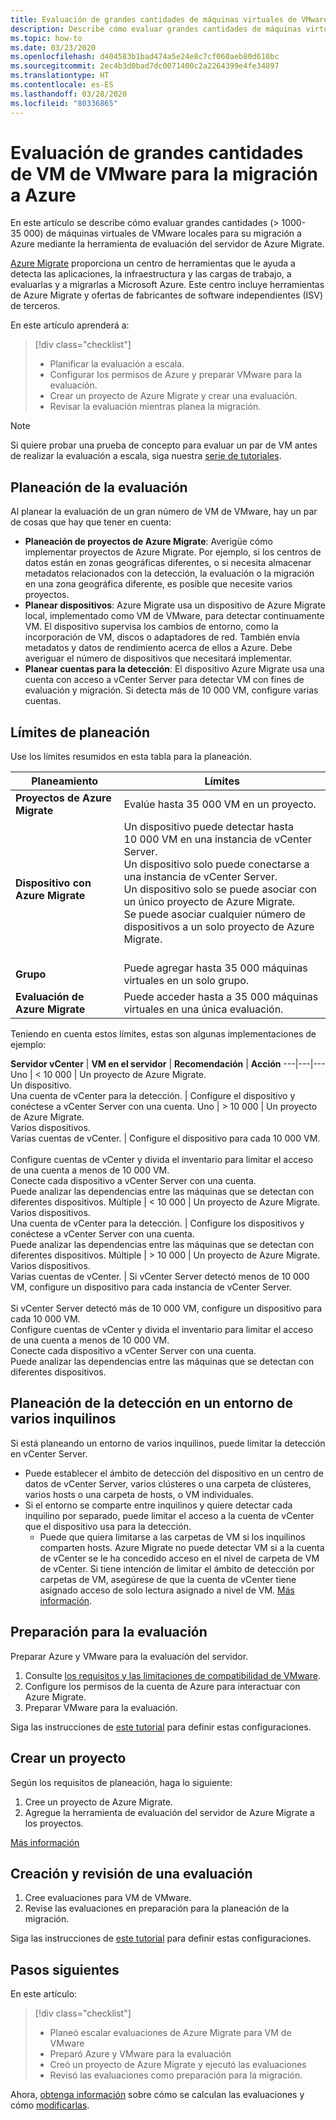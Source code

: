 ```yaml
---
title: Evaluación de grandes cantidades de máquinas virtuales de VMware para la migración a Azure con Azure Migrate
description: Describe cómo evaluar grandes cantidades de máquinas virtuales de VMware para la migración a Azure mediante el servicio Azure Migrate.
ms.topic: how-to
ms.date: 03/23/2020
ms.openlocfilehash: d404583b1bad474a5e24e8c7cf060aeb80d610bc
ms.sourcegitcommit: 2ec4b3d0bad7dc0071400c2a2264399e4fe34897
ms.translationtype: HT
ms.contentlocale: es-ES
ms.lasthandoff: 03/28/2020
ms.locfileid: "80336865"
---
```

# <a name="assess-large-numbers-of-vmware-vms-for-migration-to-azure"></a>Evaluación de grandes cantidades de VM de VMware para la migración a Azure


En este artículo se describe cómo evaluar grandes cantidades (> 1000-35 000) de máquinas virtuales de VMware locales para su migración a Azure mediante la herramienta de evaluación del servidor de Azure Migrate.

[Azure Migrate](migrate-services-overview.md) proporciona un centro de herramientas que le ayuda a detecta las aplicaciones, la infraestructura y las cargas de trabajo, a evaluarlas y a migrarlas a Microsoft Azure. Este centro incluye herramientas de Azure Migrate y ofertas de fabricantes de software independientes (ISV) de terceros. 

En este artículo aprenderá a:
> [!div class="checklist"]
> * Planificar la evaluación a escala.
> * Configurar los permisos de Azure y preparar VMware para la evaluación.
> * Crear un proyecto de Azure Migrate y crear una evaluación.
> * Revisar la evaluación mientras planea la migración.


> [!NOTE]
> Si quiere probar una prueba de concepto para evaluar un par de VM antes de realizar la evaluación a escala, siga nuestra [serie de tutoriales](tutorial-prepare-vmware.md).

## <a name="plan-for-assessment"></a>Planeación de la evaluación

Al planear la evaluación de un gran número de VM de VMware, hay un par de cosas que hay que tener en cuenta:

- **Planeación de proyectos de Azure Migrate**: Averigüe cómo implementar proyectos de Azure Migrate. Por ejemplo, si los centros de datos están en zonas geográficas diferentes, o si necesita almacenar metadatos relacionados con la detección, la evaluación o la migración en una zona geográfica diferente, es posible que necesite varios proyectos. 
- **Planear dispositivos**: Azure Migrate usa un dispositivo de Azure Migrate local, implementado como VM de VMware, para detectar continuamente VM. El dispositivo supervisa los cambios de entorno, como la incorporación de VM, discos o adaptadores de red. También envía metadatos y datos de rendimiento acerca de ellos a Azure. Debe averiguar el número de dispositivos que necesitará implementar.
- **Planear cuentas para la detección**: El dispositivo Azure Migrate usa una cuenta con acceso a vCenter Server para detectar VM con fines de evaluación y migración. Si detecta más de 10 000 VM, configure varias cuentas.


## <a name="planning-limits"></a>Límites de planeación
 
Use los límites resumidos en esta tabla para la planeación.

**Planeamiento** | **Límites**
--- | --- 
**Proyectos de Azure Migrate** | Evalúe hasta 35 000 VM en un proyecto.
**Dispositivo con Azure Migrate** | Un dispositivo puede detectar hasta 10 000 VM en una instancia de vCenter Server.<br/> Un dispositivo solo puede conectarse a una instancia de vCenter Server.<br/> Un dispositivo solo se puede asociar con un único proyecto de Azure Migrate.<br/>  Se puede asociar cualquier número de dispositivos a un solo proyecto de Azure Migrate. <br/><br/> 
**Grupo** | Puede agregar hasta 35 000 máquinas virtuales en un solo grupo.
**Evaluación de Azure Migrate** | Puede acceder hasta a 35 000 máquinas virtuales en una única evaluación.

Teniendo en cuenta estos límites, estas son algunas implementaciones de ejemplo:


**Servidor vCenter** | **VM en el servidor** | **Recomendación** | **Acción**
---|---|---
Uno | < 10 000 | Un proyecto de Azure Migrate.<br/> Un dispositivo.<br/> Una cuenta de vCenter para la detección. | Configure el dispositivo y conéctese a vCenter Server con una cuenta.
Uno | > 10 000 | Un proyecto de Azure Migrate.<br/> Varios dispositivos.<br/> Varias cuentas de vCenter. | Configure el dispositivo para cada 10 000 VM.<br/><br/> Configure cuentas de vCenter y divida el inventario para limitar el acceso de una cuenta a menos de 10 000 VM.<br/> Conecte cada dispositivo a vCenter Server con una cuenta.<br/> Puede analizar las dependencias entre las máquinas que se detectan con diferentes dispositivos.
Múltiple | < 10 000 |  Un proyecto de Azure Migrate.<br/> Varios dispositivos.<br/> Una cuenta de vCenter para la detección. | Configure los dispositivos y conéctese a vCenter Server con una cuenta.<br/> Puede analizar las dependencias entre las máquinas que se detectan con diferentes dispositivos.
Múltiple | > 10 000 | Un proyecto de Azure Migrate.<br/> Varios dispositivos.<br/> Varias cuentas de vCenter. | Si vCenter Server detectó menos de 10 000 VM, configure un dispositivo para cada instancia de vCenter Server.<br/><br/> Si vCenter Server detectó más de 10 000 VM, configure un dispositivo para cada 10 000 VM.<br/> Configure cuentas de vCenter y divida el inventario para limitar el acceso de una cuenta a menos de 10 000 VM.<br/> Conecte cada dispositivo a vCenter Server con una cuenta.<br/> Puede analizar las dependencias entre las máquinas que se detectan con diferentes dispositivos.


## <a name="plan-discovery-in-a-multi-tenant-environment"></a>Planeación de la detección en un entorno de varios inquilinos

Si está planeando un entorno de varios inquilinos, puede limitar la detección en vCenter Server.

- Puede establecer el ámbito de detección del dispositivo en un centro de datos de vCenter Server, varios clústeres o una carpeta de clústeres, varios hosts o una carpeta de hosts, o VM individuales.
- Si el entorno se comparte entre inquilinos y quiere detectar cada inquilino por separado, puede limitar el acceso a la cuenta de vCenter que el dispositivo usa para la detección. 
    - Puede que quiera limitarse a las carpetas de VM si los inquilinos comparten hosts. Azure Migrate no puede detectar VM si a la cuenta de vCenter se le ha concedido acceso en el nivel de carpeta de VM de vCenter. Si tiene intención de limitar el ámbito de detección por carpetas de VM, asegúrese de que la cuenta de vCenter tiene asignado acceso de solo lectura asignado a nivel de VM. [Más información](set-discovery-scope.md).

## <a name="prepare-for-assessment"></a>Preparación para la evaluación

Preparar Azure y VMware para la evaluación del servidor. 

1. Consulte [los requisitos y las limitaciones de compatibilidad de VMware](migrate-support-matrix-vmware.md).
2. Configure los permisos de la cuenta de Azure para interactuar con Azure Migrate.
3. Preparar VMware para la evaluación.

Siga las instrucciones de [este tutorial](tutorial-prepare-vmware.md) para definir estas configuraciones.


## <a name="create-a-project"></a>Crear un proyecto

Según los requisitos de planeación, haga lo siguiente:

1. Cree un proyecto de Azure Migrate.
2. Agregue la herramienta de evaluación del servidor de Azure Migrate a los proyectos.

[Más información](how-to-add-tool-first-time.md)

## <a name="create-and-review-an-assessment"></a>Creación y revisión de una evaluación

1. Cree evaluaciones para VM de VMware.
1. Revise las evaluaciones en preparación para la planeación de la migración.


Siga las instrucciones de [este tutorial](tutorial-assess-vmware.md) para definir estas configuraciones.
    

## <a name="next-steps"></a>Pasos siguientes

En este artículo:
 
> [!div class="checklist"] 
> * Planeó escalar evaluaciones de Azure Migrate para VM de VMware
> * Preparó Azure y VMware para la evaluación
> * Creó un proyecto de Azure Migrate y ejecutó las evaluaciones
> * Revisó las evaluaciones como preparación para la migración.

Ahora, [obtenga información](concepts-assessment-calculation.md) sobre cómo se calculan las evaluaciones y cómo [modificarlas](how-to-modify-assessment.md).
